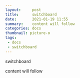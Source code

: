 ```yaml
---
layout:     post
title:      switchboard
date:       2021-01-19 11:55
summary:    content will follow
categories: docs
thumbnail: picture-o
tags:
 - docs
 - switchboard
---
```


switchboard

content will follow
